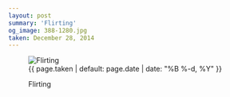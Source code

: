 ```yaml
---
layout: post
summary: 'Flirting'
og_image: 388-1280.jpg
taken: December 28, 2014
---
```


<figure class="post">
<img alt="Flirting" sizes="(min-width: 700px) 50vw, calc(100vw - 2rem)" src="{{ site.assets_url }}/388-640.jpg" srcset="{{ site.assets_url }}/388-1280.jpg 1280w, {{ site.assets_url }}/388-960.jpg 960w, {{ site.assets_url }}/388-640.jpg 640w, {{ site.assets_url }}/388-320.jpg 320w"/>
<figcaption>
<time>{{ page.taken | default: page.date | date: "%B %-d, %Y" }}</time>
<p>Flirting</p>
</figcaption>
</figure>
